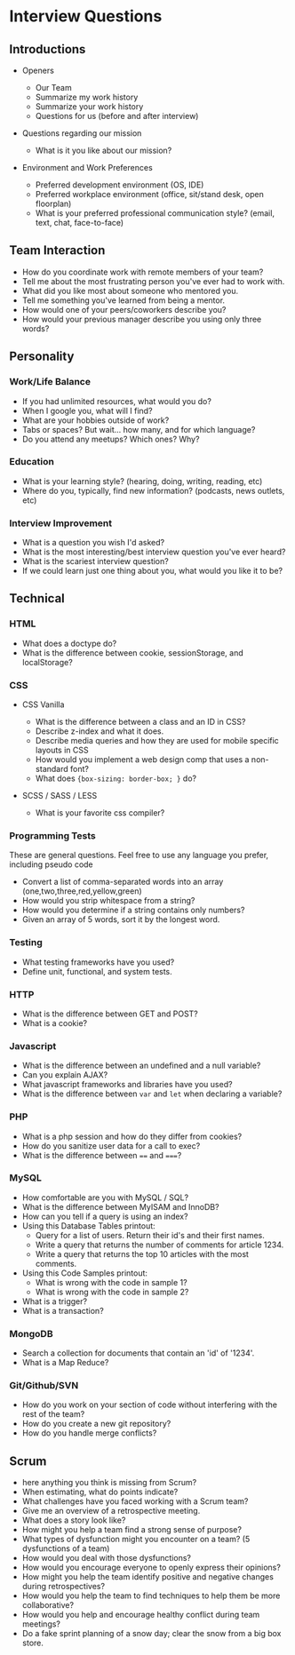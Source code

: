 # Interview Questions

## Introductions

* Openers
    * Our Team
    * Summarize my work history
    * Summarize your work history
    * Questions for us (before and after interview)
    
* Questions regarding our mission
    * What is it you like about our mission?

* Environment and Work Preferences
    * Preferred development environment (OS, IDE)
    * Preferred workplace environment (office, sit/stand desk, open floorplan)
    * What is your preferred professional communication style? (email, text, chat, face-to-face)

## Team Interaction
* How do you coordinate work with remote members of your team?
* Tell me about the most frustrating person you've ever had to work with. 
* What did you like most about someone who mentored you.
* Tell me something you've learned from being a mentor. 
* How would one of your peers/coworkers describe you?
* How would your previous manager describe you using only three words? 

## Personality

### Work/Life Balance
* If you had unlimited resources, what would you do?
* When I google you, what will I find?
* What are your hobbies outside of work?
* Tabs or spaces? But wait... how many, and for which language?
* Do you attend any meetups? Which ones? Why?

### Education
* What is your learning style? (hearing, doing, writing, reading, etc)
* Where do you, typically, find new information? (podcasts, news outlets, etc)

### Interview Improvement
* What is a question you wish I'd asked?
* What is the most interesting/best interview question you've ever heard?
* What is the scariest interview question?
* If we could learn just one thing about you, what would you like it to be?

## Technical 
    
### HTML
* What does a doctype do?
* What is the difference between cookie, sessionStorage, and localStorage?

### CSS
* CSS Vanilla
    * What is the difference between a class and an ID in CSS?
    * Describe z-index and what it does.
    * Describe media queries and how they are used for mobile specific layouts in CSS
    * How would you implement a web design comp that uses a non-standard font?
    * What does `{box-sizing: border-box; }` do?
      
* SCSS / SASS / LESS
    * What is your favorite css compiler?
    
### Programming Tests
These are general questions. Feel free to use any language you prefer, including pseudo code
* Convert a list of comma-separated words into an array (one,two,three,red,yellow,green)
* How would you strip whitespace from a string?
* How would you determine if a string contains only numbers?
* Given an array of 5 words, sort it by the longest word. 

### Testing
* What testing frameworks have you used?
* Define unit, functional, and system tests.

### HTTP
* What is the difference between GET and POST?
* What is a cookie?

### Javascript
* What is the difference between an undefined and a null variable?
* Can you explain AJAX?
* What javascript frameworks and libraries have you used?
* What is the difference between `var` and `let` when declaring a variable? 

### PHP
* What is a php session and how do they differ from cookies?
* How do you sanitize user data for a call to exec?
* What is the difference between `==` and `===`?

### MySQL
* How comfortable are you with MySQL / SQL?
* What is the difference between MyISAM and InnoDB?
* How can you tell if a query is using an index?
* Using this Database Tables printout:
    * Query for a list of users. Return their id's and their first names.
    * Write a query that returns the number of comments for article 1234.
    * Write a query that returns the top 10 articles with the most comments.
* Using this Code Samples printout:
    * What is wrong with the code in sample 1?
    * What is wrong with the code in sample 2?
* What is a trigger?
* What is a transaction?

### MongoDB
* Search a collection for documents that contain an 'id' of '1234'.
* What is a Map Reduce?

### Git/Github/SVN
* How do you work on your section of code without interfering with the rest of the team?
* How do you create a new git repository?
* How do you handle merge conflicts?

## Scrum
* here anything you think is missing from Scrum?
* When estimating, what do points indicate?
* What challenges have you faced working with a Scrum team?
* Give me an overview of a retrospective meeting.
* What does a story look like?
* How might you help a team find a strong sense of purpose?
* What types of dysfunction might you encounter on a team? (5 dysfunctions of a team)
* How would you deal with those dysfunctions?
* How would you encourage everyone to openly express their opinions?
* How might you help the team identify positive and negative changes during retrospectives?
* How would you help the team to find techniques to help them be more collaborative?
* How would you help and encourage healthy conflict during team meetings?
* Do a fake sprint planning of a snow day; clear the snow from a big box store.